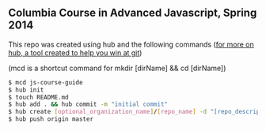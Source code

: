 ## Columbia Course in Advanced Javascript, Spring 2014

This repo was created using hub and the following commands ([for more on hub, a tool created to help you win at git](http://github.com/github/hub))

(mcd is a shortcut command for mkdir [dirName] && cd [dirName])

```sh
$ mcd js-course-guide
$ hub init
$ touch README.md
$ hub add . && hub commit -m "initial commit"
$ hub create [optional_organization_name]/[repo_name] -d "[repo_description]"
$ hub push origin master


